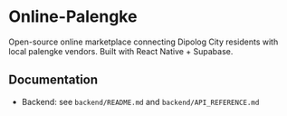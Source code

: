 # Online-Palengke
Open-source online marketplace connecting Dipolog City residents with local palengke vendors. Built with React Native + Supabase.

## Documentation

- Backend: see `backend/README.md` and `backend/API_REFERENCE.md`
